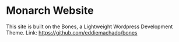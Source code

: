 # Monarch Website

This site is built on the Bones, a Lightweight Wordpress Development Theme.
Link: https://github.com/eddiemachado/bones 
